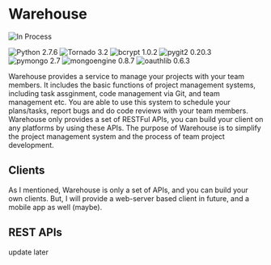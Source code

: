 Warehouse
=========

![In Process](http://img.shields.io/badge/build-processing-red.svg "In Process")

![Python 2.7.6](http://img.shields.io/badge/Python-2.7.6-blue.svg "Python 2.7.6")
![Tornado 3.2](http://img.shields.io/badge/Tornado-3.2-orange.svg "Tornado 3.2")
![bcrypt 1.0.2](http://img.shields.io/badge/bcrypt-1.0.2-red.svg "bcrypt 1.0.2")
![pygit2 0.20.3](http://img.shields.io/badge/pygit2-0.20.3-yellow.svg "pygit2 0.20.3")
![pymongo 2.7](http://img.shields.io/badge/pymongo-2.7-lightgrey.svg "pymongo 2.7")
![mongoengine 0.8.7](http://img.shields.io/badge/mongoengine-0.8.7-brightgreen.svg "mongoengine 0.8.7")
![oauthlib 0.6.3](http://img.shields.io/badge/oauthlib-0.6.3-green.svg "oauthlib 0.6.3")

Warehouse provides a service to manage your projects with your team members. It includes the basic functions of project management systems, including task assginment, code management via Git, and team management etc. You are able to use this system to schedule your plans/tasks, report bugs and do code reviews with your team members. Warehouse only provides a set of RESTFul APIs, you can build your client on any platforms by using these APIs. The purpose of Warehouse is to simplify the project management system and the process of team project development.

Clients
-------

As I mentioned, Warehouse is only a set of APIs, and you can build your own clients. But, I will provide a web-server based client in future, and a mobile app as well (maybe).

REST APIs
---------

update later
